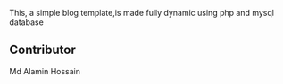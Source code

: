 This, a simple blog template,is made fully dynamic using php and mysql database
<h2>Contributor</h2>
Md Alamin Hossain
